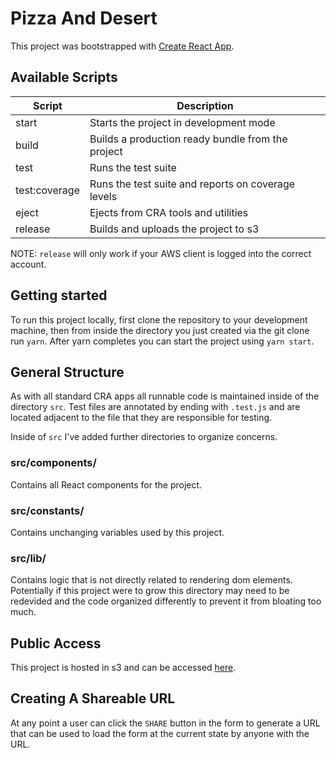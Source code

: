 # Pizza And Desert

This project was bootstrapped with [Create React App](https://github.com/facebook/create-react-app).

## Available Scripts
| Script        | Description |
|---------------|----------------------------------------------------|
| start         | Starts the project in development mode             |
| build         | Builds a production ready bundle from the project  |
| test          | Runs the test suite                                |
| test:coverage | Runs the test suite and reports on coverage levels |
| eject         | Ejects from CRA tools and utilities                |
| release       | Builds and uploads the project to s3               |

NOTE: `release` will only work if your AWS client is logged into the correct
account.

## Getting started
To run this project locally, first clone the repository to your development
machine, then from inside the directory you just created via the git clone run
`yarn`. After yarn completes you can start the project using `yarn start`.

## General Structure
As with all standard CRA apps all runnable code is maintained inside of the
directory `src`. Test files are annotated by ending with `.test.js` and are
located adjacent to the file that they are responsible for testing.

Inside of `src` I've added further directories to organize
concerns.

### src/components/
Contains all React components for the project.

### src/constants/
Contains unchanging variables used by this project.

### src/lib/
Contains logic that is not directly related to rendering dom elements.
Potentially if this project were to grow this directory may need to be
redevided and the code organized differently to prevent it from bloating too
much.

## Public Access
This project is hosted in s3 and can be accessed
[here](http://simple-apps.s3-website-us-east-1.amazonaws.com/).

## Creating A Shareable URL
At any point a user can click the `SHARE` button in the form to generate a URL
that can be used to load the form at the current state by anyone with the URL.
